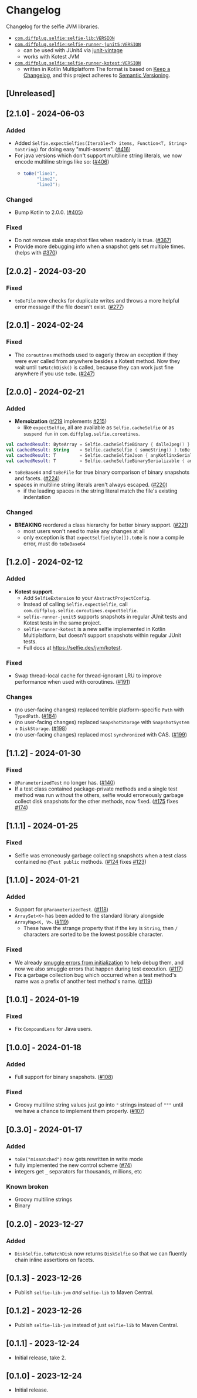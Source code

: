 # Changelog
Changelog for the selfie JVM libraries.

- [`com.diffplug.selfie:selfie-lib:VERSION`](https://central.sonatype.com/artifact/com.diffplug.selfie/selfie-lib)
- [`com.diffplug.selfie:selfie-runner-junit5:VERSION`](https://central.sonatype.com/artifact/com.diffplug.selfie/selfie-runner-junit5)
  - can be used with JUnit4 via [junit-vintage](https://junit.org/junit5/docs/current/user-guide/#migrating-from-junit4)
  - works with Kotest JVM
- [`com.diffplug.selfie:selfie-runner-kotest:VERSION`](https://central.sonatype.com/artifact/com.diffplug.selfie/selfie-runner-kotest)
  - written in Kotlin Multiplatform
The format is based on [Keep a Changelog](https://keepachangelog.com/en/1.0.0/),
and this project adheres to [Semantic Versioning](https://semver.org/spec/v2.0.0.html).

## [Unreleased]

## [2.1.0] - 2024-06-03
### Added
- Added `Selfie.expectSelfies(Iterable<T> items, Function<T, String> toString)` for doing easy "multi-asserts". ([#416](https://github.com/diffplug/selfie/pull/416))
- For java versions which don't support multiline string literals, we now encode multiline strings like so: ([#406](https://github.com/diffplug/selfie/pull/406))
  - ```java
    toBe("line1",
         "line2",
         "line3");
    ```
### Changed
- Bump Kotlin to 2.0.0. ([#405](https://github.com/diffplug/selfie/pull/405))
### Fixed
- Do not remove stale snapshot files when readonly is true. ([#367](https://github.com/diffplug/selfie/pull/367))
- Provide more debugging info when a snapshot gets set multiple times. (helps with [#370](https://github.com/diffplug/selfie/issues/370))

## [2.0.2] - 2024-03-20
### Fixed
- `toBeFile` now checks for duplicate writes and throws a more helpful error message if the file doesn't exist. ([#277](https://github.com/diffplug/selfie/pull/277))

## [2.0.1] - 2024-02-24
### Fixed
- The `coroutines` methods used to eagerly throw an exception if they were ever called from anywhere besides a Kotest method. Now they wait until `toMatchDisk()` is called, because they can work just fine anywhere if you use `toBe`. ([#247](https://github.com/diffplug/selfie/pull/247))

## [2.0.0] - 2024-02-21
### Added
- **Memoization** ([#219](https://github.com/diffplug/selfie/pull/219) implements [#215](https://github.com/diffplug/selfie/issues/215))
  - like `expectSelfie`, all are available as `Selfie.cacheSelfie` or as `suspend fun` in `com.diffplug.selfie.coroutines`. 
```kotlin
val cachedResult: ByteArray = Selfie.cacheSelfieBinary { dalleJpeg() }.toBeFile("example.jpg")
val cachedResult: String    = Selfie.cacheSelfie { someString() }.toBe("what it was earlier")
val cachedResult: T         = Selfie.cacheSelfieJson { anyKotlinxSerializable() }.toBe("""{"key": "value"}""")
val cachedResult: T         = Selfie.cacheSelfieBinarySerializable { anyJavaIoSerializable() }.toMatchDisk()
```
- `toBeBase64` and `toBeFile` for true binary comparison of binary snapshots and facets. ([#224](https://github.com/diffplug/selfie/pull/224))
- spaces in multiline string literals aren't always escaped. ([#220](https://github.com/diffplug/selfie/issues/220))
  - if the leading spaces in the string literal match the file's existing indentation
### Changed
- **BREAKING** reordered a class hierarchy for better binary support. ([#221](https://github.com/diffplug/selfie/issues/221))
  - most users won't need to make any changes at all
  - only exception is that `expectSelfie(byte[]).toBe` is now a compile error, must do `toBeBase64`

## [1.2.0] - 2024-02-12
### Added
- **Kotest support**.
  - Add `SelfieExtension` to your `AbstractProjectConfig`.
  - Instead of calling `Selfie.expectSelfie`, call `com.diffplug.selfie.coroutines.expectSelfie`.
  - `selfie-runner-junit5` supports snapshots in regular JUnit tests and Kotest tests in the same project.
  - `selfie-runner-kotest` is a new selfie implemented in Kotlin Multiplatform, but doesn't support snapshots within regular JUnit tests.
  - Full docs at https://selfie.dev/jvm/kotest.
### Fixed
- Swap thread-local cache for thread-ignorant LRU to improve performance when used with coroutines. ([#191](https://github.com/diffplug/selfie/pull/191))
### Changes
- (no user-facing changes) replaced terrible platform-specific `Path` with `TypedPath`. ([#184](https://github.com/diffplug/selfie/pull/184))
- (no user-facing changes) replaced `SnapshotStorage` with `SnapshotSystem` + `DiskStorage`. ([#198](https://github.com/diffplug/selfie/pull/198))
- (no user-facing changes) replaced most `synchronized` with CAS. ([#199](https://github.com/diffplug/selfie/pull/199))

## [1.1.2] - 2024-01-30
### Fixed
- `@ParameterizedTest` no longer has. ([#140](https://github.com/diffplug/selfie/issues/140))
- If a test class contained package-private methods and a single test method was run without the others, selfie would erroneously garbage collect disk snapshots for the other methods, now fixed. ([#175](https://github.com/diffplug/selfie/pull/175) fixes [#174](https://github.com/diffplug/selfie/issues/174))

## [1.1.1] - 2024-01-25
### Fixed
- Selfie was erroneously garbage collecting snapshots when a test class contained no `@Test public` methods. ([#124](https://github.com/diffplug/selfie/pull/124) fixes [#123](https://github.com/diffplug/selfie/issues/123))

## [1.1.0] - 2024-01-21
### Added
- Support for `@ParameterizedTest`. ([#118](https://github.com/diffplug/selfie/pull/118))
- `ArraySet<K>` has been added to the standard library alongside `ArrayMap<K, V>`. ([#119](https://github.com/diffplug/selfie/pull/119))
  - These have the strange property that if the key is `String`, then `/` characters are sorted to be the lowest possible character.
### Fixed
- We already [smuggle errors from initialization](https://github.com/diffplug/selfie/pull/94) to help debug them, and now we also smuggle errors that happen during test execution. ([#117](https://github.com/diffplug/selfie/pull/117))
- Fix a garbage collection bug which occurred when a test method's name was a prefix of another test method's name. ([#119](https://github.com/diffplug/selfie/pull/119))

## [1.0.1] - 2024-01-19
### Fixed
- Fix `CompoundLens` for Java users.

## [1.0.0] - 2024-01-18
### Added
- Full support for binary snapshots. ([#108](https://github.com/diffplug/selfie/pull/108))
### Fixed
- Groovy multiline string values just go into `"` strings instead of `"""` until we have a chance to implement them properly. ([#107](https://github.com/diffplug/selfie/pull/107))

## [0.3.0] - 2024-01-17
### Added
- `toBe("mismatched")` now gets rewritten in write mode
- fully implemented the new control scheme ([#74](https://github.com/diffplug/selfie/issues/74))
- integers get `_` separators for thousands, millions, etc
### Known broken
- Groovy multiline strings
- Binary

## [0.2.0] - 2023-12-27
### Added
- `DiskSelfie.toMatchDisk` now returns `DiskSelfie` so that we can fluently chain inline assertions on facets.

## [0.1.3] - 2023-12-26
- Publish `selfie-lib-jvm` *and* `selfie-lib` to Maven Central.

## [0.1.2] - 2023-12-26
- Publish `selfie-lib-jvm` instead of just `selfie-lib` to Maven Central.

## [0.1.1] - 2023-12-24
- Initial release, take 2.

## [0.1.0] - 2023-12-24
- Initial release.
